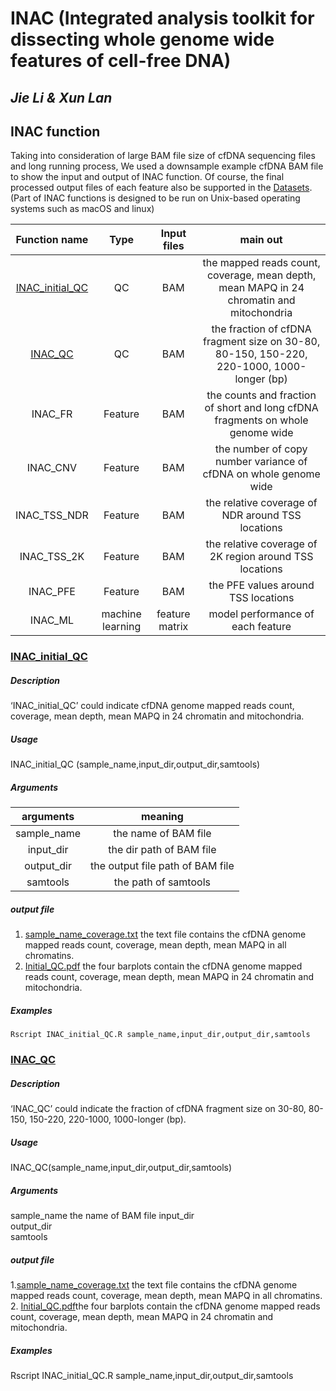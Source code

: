 # INAC (Integrated analysis toolkit for dissecting whole genome wide features of cell-free DNA)
## *Jie Li & Xun Lan*

## INAC function
Taking into consideration of large BAM file size of cfDNA sequencing files and long running process, We used a downsample example cfDNA BAM file to show the input and output of INAC function. Of course, the final processed output files of each feature also be supported in the [Datasets](https://github.com/jacklee2thu/INAC/tree/main/Datasets). (Part of INAC functions is designed to be run on Unix-based operating systems such as macOS and linux)

|Function name|Type|Input files|main out|
|:--:|:--:|:--:|:--:|
|[INAC_initial_QC](#inac_initial_qc)|QC|BAM|the mapped reads count, coverage, mean depth, mean MAPQ in 24 chromatin and mitochondria|
|[INAC_QC](#inac_qc)|QC|BAM|the fraction of cfDNA fragment size on 30-80, 80-150, 150-220, 220-1000, 1000-longer (bp)|
|INAC_FR|Feature|BAM|the counts and fraction of short and long cfDNA fragments on whole genome wide|
|INAC_CNV|Feature|BAM|the number of copy number variance of cfDNA on whole genome wide|
|INAC_TSS_NDR|Feature|BAM|the relative coverage of NDR around TSS locations|
|INAC_TSS_2K|Feature|BAM|the relative coverage of 2K region around TSS locations|
|INAC_PFE|Feature|BAM|the PFE values around TSS locations|
|INAC_ML|machine learning|feature matrix|model performance of each feature|


### [INAC_initial_QC]()
##### Description
‘INAC_initial_QC’ could indicate cfDNA genome mapped reads count, coverage, mean depth, mean MAPQ in 24 chromatin and mitochondria.

##### Usage
INAC_initial_QC (sample_name,input_dir,output_dir,samtools)  
##### Arguments
|arguments|meaning|
|:--:|:--:|
|sample_name|the name of BAM file|
|input_dir|the dir path of BAM file|
|output_dir|the output file path of BAM file|  
|samtools|the path of samtools|

##### output file
1. [sample_name_coverage.txt]() the text file contains the cfDNA genome mapped reads count, coverage, mean depth, mean MAPQ in all chromatins.  
2. [Initial_QC.pdf]() the four barplots contain the cfDNA genome mapped reads count, coverage, mean depth, mean MAPQ in 24 chromatin and mitochondria.

##### Examples
```
Rscript INAC_initial_QC.R sample_name,input_dir,output_dir,samtools
```

### [INAC_QC]()
##### Description
‘INAC_QC’ could indicate the fraction of cfDNA fragment size on 30-80, 80-150, 150-220, 220-1000, 1000-longer (bp).

##### Usage
INAC_QC(sample_name,input_dir,output_dir,samtools)
##### Arguments
sample_name  the name of BAM file
input_dir  
output_dir  
samtools  

##### output file
1.[sample_name_coverage.txt]() the text file contains the cfDNA genome mapped reads count, coverage, mean depth, mean MAPQ in all chromatins.
2. [Initial_QC.pdf]()the four barplots contain the cfDNA genome mapped reads count, coverage, mean depth, mean MAPQ in 24 chromatin and mitochondria.

##### Examples
Rscript INAC_initial_QC.R sample_name,input_dir,output_dir,samtools

